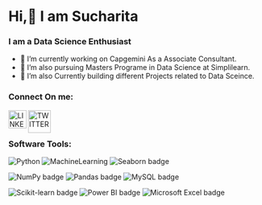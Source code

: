 # Hi,👋 I am Sucharita

<!--
**Sucharita4u/Sucharita4u** is a ✨ _special_ ✨ repository because its `README.md` (this file) appears on your GitHub profile.

Here are some ideas to get you started:

-->
### I am a Data Science Enthusiast

- 🔭 I’m currently working on Capgemini As a Associate Consultant.
- 🌱 I’m also pursuing Masters Programe in Data Science at Simplilearn.
- 👯 I’m also Currently building different Projects related to Data Sceince.

### Connect On me:

[<img align='left' alt='LINKEDIN' width='36px' src='https://cdn-icons-png.flaticon.com/512/174/174857.png'/>](https://www.linkedin.com/in/sucharita-dash/)
[<img align='left' alt='TWITTER'  width='45px' src='https://cdn-icons-png.flaticon.com/512/733/733579.png'/>](https://twitter.com/SucharitaD79028?t)  
<br>
### Software Tools:
![Python](https://img.shields.io/badge/Python-%234ea94b.svg?style=for-the-badge&logo=python&logoColor=blue) ![MachineLearning](https://img.shields.io/badge/MachineLearning-%234ea94b.svg?style=for-the-badge&logo=MachineLearning&logoColor=blue) ![Seaborn badge](https://img.shields.io/badge/Seaborn-%2377b4a9.svg?style=for-the-badge&logo=Seaborn&logoColor=white)


![NumPy badge](https://img.shields.io/badge/NumPy-%23013243.svg?style=for-the-badge&logo=NumPy&logoColor=red) ![Pandas badge](https://img.shields.io/badge/Pandas-%23150458.svg?style=for-the-badge&logo=Pandas&logoColor=white) ![MySQL badge](https://img.shields.io/badge/MySQL-%234479a1.svg?style=for-the-badge&logo=MySQL&logoColor=white)

![Scikit-learn badge](https://img.shields.io/badge/scikit--learn-%23f7931e.svg?style=for-the-badge&logo=scikit-learn&logoColor=white) ![Power BI badge](https://img.shields.io/badge/Power%20BI-%23f2c811.svg?style=for-the-badge&logo=Power%20BI&logoColor=white) ![Microsoft Excel badge](https://img.shields.io/badge/Microsoft%20Excel-%2379402C.svg?style=for-the-badge&logo=Microsoft%20Excel&logoColor=white)
